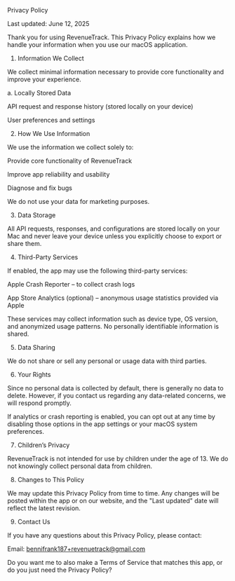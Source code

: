 Privacy Policy

Last updated: June 12, 2025

Thank you for using RevenueTrack. This Privacy Policy explains how we handle your information when you use our macOS application.

1. Information We Collect

We collect minimal information necessary to provide core functionality and improve your experience.

a. Locally Stored Data

API request and response history (stored locally on your device)

User preferences and settings

2. How We Use Information

We use the information we collect solely to:

Provide core functionality of RevenueTrack

Improve app reliability and usability

Diagnose and fix bugs

We do not use your data for marketing purposes.

3. Data Storage

All API requests, responses, and configurations are stored locally on your Mac and never leave your device unless you explicitly choose to export or share them.

4. Third-Party Services

If enabled, the app may use the following third-party services:

Apple Crash Reporter – to collect crash logs

App Store Analytics (optional) – anonymous usage statistics provided via Apple

These services may collect information such as device type, OS version, and anonymized usage patterns. No personally identifiable information is shared.

5. Data Sharing

We do not share or sell any personal or usage data with third parties.

6. Your Rights

Since no personal data is collected by default, there is generally no data to delete. However, if you contact us regarding any data-related concerns, we will respond promptly.

If analytics or crash reporting is enabled, you can opt out at any time by disabling those options in the app settings or your macOS system preferences.

7. Children’s Privacy

RevenueTrack is not intended for use by children under the age of 13. We do not knowingly collect personal data from children.

8. Changes to This Policy

We may update this Privacy Policy from time to time. Any changes will be posted within the app or on our website, and the "Last updated" date will reflect the latest revision.

9. Contact Us

If you have any questions about this Privacy Policy, please contact:

Email: bennifrank187+revenuetrack@gmail.com

Do you want me to also make a Terms of Service that matches this app, or do you just need the Privacy Policy?
